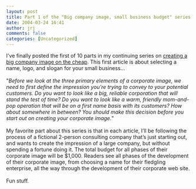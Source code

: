 ```yaml
---
layout: post
title: Part 1 of the "Big company image, small business budget" series posted
date: 2004-03-24 16:41
author: jrj
comments: false
categories: [Uncategorized]
---
```

I've finally posted the first of 10 parts in my continuing series on <a href="http://www.small-biz-advisor.com/Articles/Features/BigImage/part1/default.aspx">creating a big company image on the cheap</a>. This first article is about selecting a name, logo, and slogan for your small business...<br /><br />"*Before we look at the three primary elements of a corporate image, we need to first define the impression you’re trying to convey to your potential customers. Do you want to look like a big, reliable corporation that will stand the test of time? Do you want to look like a warm, friendly mom-and-pop operation that will be on a first name basis with its customers? How about somewhere in between? You should make this decision before you start out on creating your corporate image.*"<br /><br />My favorite part about this series is that in each article, I’ll be following the process of a fictional 2-person consulting company that’s just starting out, and wants to create the impression of a large company, but without spending a fortune doing it. The total budget for all phases of their corporate image will be $1,000. Readers see all phases of the development of their corporate image, from choosing a name for their fledgling enterprise, all the way through the development of their corporate web site.<br /><br />Fun stuff.
